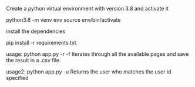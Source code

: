 Create a python virtual environment with version 3.8 and activate it

python3.8 -m venv env
source env/bin/activate

install the dependencies

pip install -r requirements.txt

usage: python app.py -r <records per page> -f <file name>
Iterates through all the available pages and save the result in a .csv file.

usage2: python app.py -u <user id>
Returns the user who matches the user id specified
